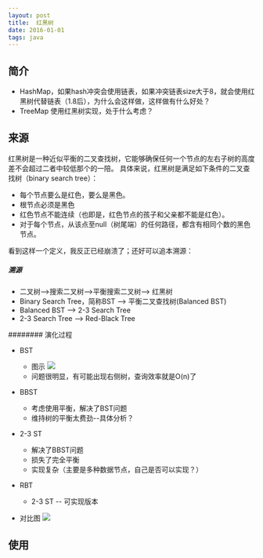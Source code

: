 ```yaml
---
layout: post
title:  红黑树
date: 2016-01-01
tags: java
---
```


## 简介
- HashMap，如果hash冲突会使用链表，如果冲突链表size大于8，就会使用红黑树代替链表（1.8后），为什么会这样做，这样做有什么好处？
- TreeMap 使用红黑树实现，处于什么考虑？
## 来源
红黑树是一种近似平衡的二叉查找树，它能够确保任何一个节点的左右子树的高度差不会超过二者中较低那个的一陪。
具体来说，红黑树是满足如下条件的二叉查找树（binary search tree）：
- 每个节点要么是红色，要么是黑色。
- 根节点必须是黑色
- 红色节点不能连续（也即是，红色节点的孩子和父亲都不能是红色）。
- 对于每个节点，从该点至null（树尾端）的任何路径，都含有相同个数的黑色节点。

看到这样一个定义，我反正已经崩溃了；还好可以追本溯源：
##### 溯源
- 二叉树-->搜索二叉树-->平衡搜索二叉树--> 红黑树
- Binary Search Tree，简称BST --> 平衡二叉查找树(Balanced BST)
- Balanced BST -->  2-3 Search Tree
- 2-3 Search Tree --> Red-Black Tree

######## 演化过程
- BST
  - 图示
  ![](https://bamboog.github.io/images/java/bst.jpg)
  - 问题很明显，有可能出现右侧树，查询效率就是O(n)了

- BBST
  - 考虑使用平衡，解决了BST问题
  - 维持树的平衡太费劲--具体分析？

- 2-3 ST
  - 解决了BBST问题
  - 损失了完全平衡
  - 实现复杂（主要是多种数据节点，自己是否可以实现？）

- RBT
  - 2-3 ST -- 可实现版本

- 对比图
![](https://bamboog.github.io/images/java/23-rbt.jpg)









## 使用
